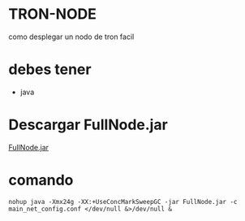 # TRON-NODE
 como desplegar un nodo de tron facil

# debes tener 

+ java

# Descargar FullNode.jar

[FullNode.jar](https://github.com/tronprotocol/java-tron/releases/download/GreatVoyage-v4.3.0/FullNode.jar)

# comando

`nohup java -Xmx24g -XX:+UseConcMarkSweepGC -jar FullNode.jar -c main_net_config.conf </dev/null &>/dev/null &`
